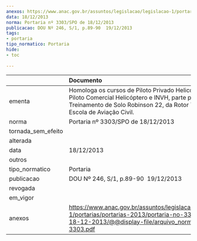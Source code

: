 ```yaml
---
anexos: https://www.anac.gov.br/assuntos/legislacao/legislacao-1/portarias/portarias-2013/portaria-no-3303-spo-de-18-12-2013/@@display-file/arquivo_norma/PA2013-3303.pdf
data: 18/12/2013
norma: Portaria nº 3303/SPO de 18/12/2013
publicacao: DOU Nº 246, S/1, p.89-90  19/12/2013
tags:
- portaria
tipo_normatico: Portaria
hide: 
- toc 
 
---
```


|                    | Documento                                                                                                                                                                           |
|:-------------------|:------------------------------------------------------------------------------------------------------------------------------------------------------------------------------------|
| ementa             | Homologa os cursos de Piloto Privado Helicóptero e Piloto Comercial Helicóptero e INVH, parte prática e Treinamento de Solo Robinson 22, da Rotor Training Escola de Aviação Civil. |
| norma              | Portaria nº 3303/SPO de 18/12/2013                                                                                                                                                  |
| tornada_sem_efeito |                                                                                                                                                                                     |
| alterada           |                                                                                                                                                                                     |
| data               | 18/12/2013                                                                                                                                                                          |
| outros             |                                                                                                                                                                                     |
| tipo_normatico     | Portaria                                                                                                                                                                            |
| publicacao         | DOU Nº 246, S/1, p.89-90  19/12/2013                                                                                                                                                |
| revogada           |                                                                                                                                                                                     |
| em_vigor           |                                                                                                                                                                                     |
| anexos             | https://www.anac.gov.br/assuntos/legislacao/legislacao-1/portarias/portarias-2013/portaria-no-3303-spo-de-18-12-2013/@@display-file/arquivo_norma/PA2013-3303.pdf                   |